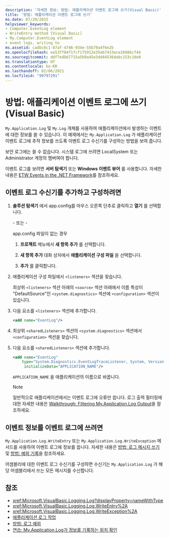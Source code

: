 ```yaml
---
description: '자세한 정보: 방법: 애플리케이션 이벤트 로그에 쓰기(Visual Basic)'
title: '방법: 애플리케이션 이벤트 로그에 쓰기'
ms.date: 07/20/2015
helpviewer_keywords:
- Computer.EventLog element
- WriteEntry method [Visual Basic]
- My.Computer.EventLog element
- event logs, writing to
ms.assetid: cadbc8c1-87af-4746-934e-55b79a4f6e2b
ms.openlocfilehash: ea53ff84f1fcf175912e35eb7433ece26886cf44
ms.sourcegitcommit: ddf7edb67715a5b9a45e3dd44536dabc153c1de0
ms.translationtype: HT
ms.contentlocale: ko-KR
ms.lasthandoff: 02/06/2021
ms.locfileid: "99797291"
---
```

# <a name="how-to-write-to-an-application-event-log-visual-basic"></a>방법: 애플리케이션 이벤트 로그에 쓰기(Visual Basic)

`My.Application.Log` 및 `My.Log` 개체를 사용하여 애플리케이션에서 발생하는 이벤트에 대한 정보를 쓸 수 있습니다. 이 예제에서는 `My.Application.Log` 가 애플리케이션 이벤트 로그에 추적 정보를 쓰도록 이벤트 로그 수신기를 구성하는 방법을 보여 줍니다.

보안 로그에는 쓸 수 없습니다. 시스템 로그에 쓰려면 LocalSystem 또는 Administrator 계정의 멤버여야 합니다.

이벤트 로그를 보려면 **서버 탐색기** 또는 **Windows 이벤트 뷰어** 를 사용합니다. 자세한 내용은 [ETW Events in the .NET Framework](../../../../framework/performance/etw-events.md)를 참조하세요.

## <a name="to-add-and-configure-the-event-log-listener"></a>이벤트 로그 수신기를 추가하고 구성하려면

1. **솔루션 탐색기** 에서 app.config를 마우스 오른쪽 단추로 클릭하고 **열기** 를 선택합니다.

    \- 또는 -

    app.config 파일이 없는 경우

    1. **프로젝트** 메뉴에서 **새 항목 추가** 를 선택합니다.

    2. **새 항목 추가** 대화 상자에서 **애플리케이션 구성 파일** 을 선택합니다.

    3. **추가** 를 클릭합니다.

2. 애플리케이션 구성 파일에서 `<listeners>` 섹션을 찾습니다.

    최상위 `<listeners>` 섹션 아래의 `<source>` 섹션 아래에서 이름 특성이 "DefaultSource"인 `<system.diagnostics>` 섹션에 `<configuration>` 섹션이 있습니다.

3. 다음 요소를 `<listeners>` 섹션에 추가합니다.

    ```xml
    <add name="EventLog"/>
    ```

4. 최상위 `<sharedListeners>` 섹션의 `<system.diagnostics>` 섹션에서 `<configuration>` 섹션을 찾습니다.

5. 다음 요소를 `<sharedListeners>` 섹션에 추가합니다.

    ```xml
    <add name="EventLog"
        type="System.Diagnostics.EventLogTraceListener, System, Version=2.0.0.0, Culture=neutral, PublicKeyToken=b77a5c561934e089"
         initializeData="APPLICATION_NAME"/>
    ```

    `APPLICATION_NAME` 을 애플리케이션의 이름으로 바꿉니다.

    > [!NOTE]
    > 일반적으로 애플리케이션에서는 이벤트 로그에 오류만 씁니다. 로그 출력 필터링에 대한 자세한 내용은 [Walkthrough: Filtering My.Application.Log Output](walkthrough-filtering-my-application-log-output.md)을 참조하세요.

## <a name="to-write-event-information-to-the-event-log"></a>이벤트 정보를 이벤트 로그에 쓰려면

`My.Application.Log.WriteEntry` 또는 `My.Application.Log.WriteException` 메서드를 사용하여 이벤트 로그에 정보를 씁니다. 자세한 내용은 [방법: 로그 메시지 쓰기](how-to-write-log-messages.md) 및 [방법: 예외 기록](how-to-log-exceptions.md)을 참조하세요.

어셈블리에 대한 이벤트 로그 수신기를 구성하면 수신기는 `My.Application.Log` 가 해당 어셈블리에서 쓰는 모든 메시지를 수신합니다.

## <a name="see-also"></a>참조

- <xref:Microsoft.VisualBasic.Logging.Log?displayProperty=nameWithType>
- <xref:Microsoft.VisualBasic.Logging.Log.WriteEntry%2A>
- <xref:Microsoft.VisualBasic.Logging.Log.WriteException%2A>
- [애플리케이션 로그 작업](working-with-application-logs.md)
- [방법: 로그 예외](how-to-log-exceptions.md)
- [연습: My.Application.Log가 정보를 기록하는 위치 확인](walkthrough-determining-where-my-application-log-writes-information.md)
